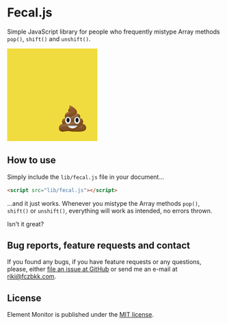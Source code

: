 # Fecal.js

Simple JavaScript library for people who frequently mistype Array methods `pop()`, `shift()` and `unshift()`.

![Fecal.js logo](assets/fecal.js.png)

## How to use

Simply include the `lib/fecal.js` file in your document...

```html
<script src="lib/fecal.js"></script>
```

...and it just works. Whenever you mistype the Array methods `pop()`, `shift()` or `unshift()`, everything will work as intended, no errors thrown.

Isn't it great?

## Bug reports, feature requests and contact

If you found any bugs, if you have feature requests or any questions, please, either [file an issue at GitHub](https://github.com/fczbkk/fecal/issues) or send me an e-mail at [riki@fczbkk.com](mailto:riki@fczbkk.com).

## License

Element Monitor is published under the [MIT license](https://github.com/fczbkk/fecal/blob/master/LICENSE).

